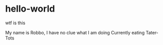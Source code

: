 # hello-world

wtf is this 

My name is Robbo, I have no clue what I am doing
Currently eating Tater-Tots
